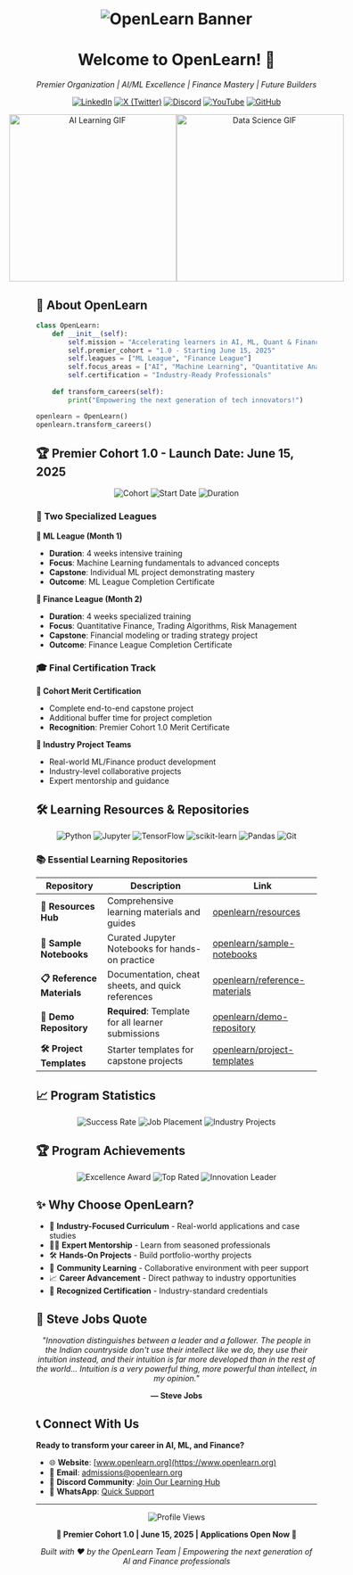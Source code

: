 <h1 align="center">
  <img src="https://via.placeholder.com/800x200/1a1a2e/16213e?text=OpenLearn+%7C+Accelerating+Tomorrow%27s+Innovators" alt="OpenLearn Banner">
</h1>

<h1 align="center">Welcome to OpenLearn! 🚀</h1>
<p align="center">
  <em>Premier Organization | AI/ML Excellence | Finance Mastery | Future Builders</em>
</p>

<div align="center">
  
  [![LinkedIn](https://img.shields.io/badge/LinkedIn-0077B5?style=for-the-badge&logo=linkedin&logoColor=white)](https://linkedin.com/company/openlearn)
  [![X (Twitter)](https://img.shields.io/badge/X_(Twitter)-000000?style=for-the-badge&logo=x&logoColor=white)](https://twitter.com/openlearnorg)
  [![Discord](https://img.shields.io/badge/Discord-5865F2?style=for-the-badge&logo=discord&logoColor=white)](https://discord.gg/openlearn)
  [![YouTube](https://img.shields.io/badge/YouTube-FF0000?style=for-the-badge&logo=youtube&logoColor=white)](https://youtube.com/@openlearn)
  [![GitHub](https://img.shields.io/badge/GitHub-181717?style=for-the-badge&logo=github&logoColor=white)](https://github.com/OpenLearn)
  
</div>

<div align="center" style="display: flex; justify-content: center; align-items: center;">
  <img height="300" src="https://media.giphy.com/media/qgQUggAC3Pfv687qPC/giphy.gif" alt="AI Learning GIF">
  <img height="300" src="https://media.giphy.com/media/LaVp0AyqR5bGsC5Cbm/giphy.gif" alt="Data Science GIF">
</div>

## 🚀 About OpenLearn

```python
class OpenLearn:
    def __init__(self):
        self.mission = "Accelerating learners in AI, ML, Quant & Finance"
        self.premier_cohort = "1.0 - Starting June 15, 2025"
        self.leagues = ["ML League", "Finance League"]
        self.focus_areas = ["AI", "Machine Learning", "Quantitative Analysis", "Finance"]
        self.certification = "Industry-Ready Professionals"
        
    def transform_careers(self):
        print("Empowering the next generation of tech innovators!")

openlearn = OpenLearn()
openlearn.transform_careers()
```

## 🏆 Premier Cohort 1.0 - Launch Date: June 15, 2025

<div align="center">
  
  ![Cohort](https://img.shields.io/badge/Premier_Cohort-1.0-FF6B35?style=for-the-badge&logo=rocket&logoColor=white)
  ![Start Date](https://img.shields.io/badge/Start_Date-June_15_2025-00D4AA?style=for-the-badge&logo=calendar&logoColor=white)
  ![Duration](https://img.shields.io/badge/Duration-2_Months-9B59B6?style=for-the-badge&logo=clock&logoColor=white)
  
</div>

### 🎯 Two Specialized Leagues

**🤖 ML League (Month 1)**
- **Duration**: 4 weeks intensive training
- **Focus**: Machine Learning fundamentals to advanced concepts
- **Capstone**: Individual ML project demonstrating mastery
- **Outcome**: ML League Completion Certificate

**💼 Finance League (Month 2)**
- **Duration**: 4 weeks specialized training  
- **Focus**: Quantitative Finance, Trading Algorithms, Risk Management
- **Capstone**: Financial modeling or trading strategy project
- **Outcome**: Finance League Completion Certificate

### 🎓 Final Certification Track

**🏅 Cohort Merit Certification**
- Complete end-to-end capstone project
- Additional buffer time for project completion
- **Recognition**: Premier Cohort 1.0 Merit Certificate

**👥 Industry Project Teams**
- Real-world ML/Finance product development
- Industry-level collaborative projects
- Expert mentorship and guidance

## 🛠️ Learning Resources & Repositories

<div align="center">
  
  ![Python](https://img.shields.io/badge/Python-3776AB?style=for-the-badge&logo=python&logoColor=white)
  ![Jupyter](https://img.shields.io/badge/Jupyter-F37626?style=for-the-badge&logo=jupyter&logoColor=white)
  ![TensorFlow](https://img.shields.io/badge/TensorFlow-FF6F00?style=for-the-badge&logo=tensorflow&logoColor=white)
  ![scikit-learn](https://img.shields.io/badge/scikit--learn-F7931E?style=for-the-badge&logo=scikit-learn&logoColor=white)
  ![Pandas](https://img.shields.io/badge/Pandas-150458?style=for-the-badge&logo=pandas&logoColor=white)
  ![Git](https://img.shields.io/badge/Git-F05032?style=for-the-badge&logo=git&logoColor=white)
  
</div>

### 📚 Essential Learning Repositories

| Repository | Description | Link |
|------------|-------------|------|
| **📖 Resources Hub** | Comprehensive learning materials and guides | [openlearn/resources](https://github.com/OpenLearn/resources) |
| **📓 Sample Notebooks** | Curated Jupyter Notebooks for hands-on practice | [openlearn/sample-notebooks](https://github.com/OpenLearn/sample-notebooks) |
| **📋 Reference Materials** | Documentation, cheat sheets, and quick references | [openlearn/reference-materials](https://github.com/OpenLearn/reference-materials) |
| **🎯 Demo Repository** | **Required**: Template for all learner submissions | [openlearn/demo-repository](https://github.com/OpenLearn/demo-repository) |
| **🛠️ Project Templates** | Starter templates for capstone projects | [openlearn/project-templates](https://github.com/OpenLearn/project-templates) |

## 📈 Program Statistics

<div align="center">
  <img src="https://img.shields.io/badge/Success_Rate-95%25-success?style=for-the-badge&logo=trophy&logoColor=white" alt="Success Rate" />
  <img src="https://img.shields.io/badge/Job_Placement-87%25-brightgreen?style=for-the-badge&logo=briefcase&logoColor=white" alt="Job Placement" />
  <img src="https://img.shields.io/badge/Industry_Projects-50+-blue?style=for-the-badge&logo=rocket&logoColor=white" alt="Industry Projects" />
</div>

## 🏆 Program Achievements

<div align="center">
  <img src="https://img.shields.io/badge/🏆-Excellence_in_AI_Education-gold?style=for-the-badge" alt="Excellence Award" />
  <img src="https://img.shields.io/badge/🌟-Top_Rated_Program-yellow?style=for-the-badge" alt="Top Rated" />
  <img src="https://img.shields.io/badge/🚀-Innovation_Leader-orange?style=for-the-badge" alt="Innovation Leader" />
</div>

## ✨ Why Choose OpenLearn?

- 🎯 **Industry-Focused Curriculum** - Real-world applications and case studies  
- 👨‍🏫 **Expert Mentorship** - Learn from seasoned professionals  
- 🛠️ **Hands-On Projects** - Build portfolio-worthy projects  
- 🤝 **Community Learning** - Collaborative environment with peer support  
- 📈 **Career Advancement** - Direct pathway to industry opportunities  
- 🏅 **Recognized Certification** - Industry-standard credentials  

## 📝 Steve Jobs Quote

<div align="center">
  
  *"Innovation distinguishes between a leader and a follower. The people in the Indian countryside don't use their intellect like we do, they use their intuition instead, and their intuition is far more developed than in the rest of the world... Intuition is a very powerful thing, more powerful than intellect, in my opinion."*
  
  **— Steve Jobs**
  
</div>

## 📞 Connect With Us

**Ready to transform your career in AI, ML, and Finance?**

- 🌐 **Website**: [www.openlearn.org](https://www.openlearn.org)
- 📧 **Email**: admissions@openlearn.org
- 💬 **Discord Community**: [Join Our Learning Hub](https://discord.gg/openlearn)
- 📱 **WhatsApp**: [Quick Support](https://wa.me/openlearn)

---

<div align="center">
  <img src="https://komarev.com/ghpvc/?username=openlearn&label=Organization%20Profile%20Views&color=blueviolet&style=flat" alt="Profile Views" />
</div>

<div align="center">
  
  **🎯 Premier Cohort 1.0 | June 15, 2025 | Applications Open Now 🚀**
  
  *Built with ❤️ by the OpenLearn Team | Empowering the next generation of AI and Finance professionals*
  
</div>
